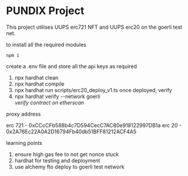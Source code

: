 # PUNDIX Project

This project utilises UUPS erc721 NFT and UUPS erc20 on the goerli test net.

to install all the required modules

```shell
npm i
```

create a .env file and store all the api keys as required

1. npx hardhat clean
2. npx hardhat compile
3. npx hardhat run scripts/erc20_deploy_v1.ts
   once deployed, verify
4. npx hardhat verify --network goerli <address>
   verify contract on etherscan

proxy address

erc 721 - 0xCCcCFb588b4c7D594CecC7AC80e918122997DB1a
erc 20 - 0x2A76Ec22A0A2D16794Fb40db51BFF81212ACF4A5

learning points

1. ensure high gas fee to not get nonce stuck
2. hardhat for testing and deployment
3. use alchemy fto deploy to goerli test network
